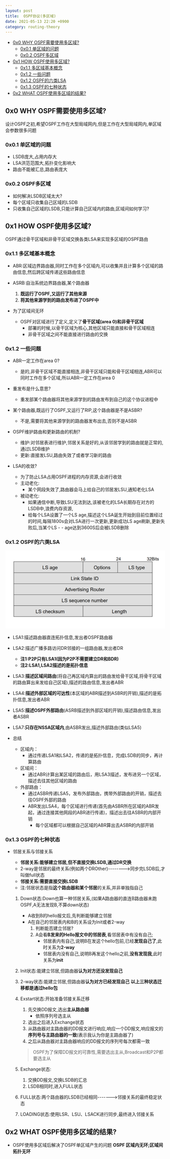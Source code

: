 ```yaml
---
layout: post
title:  OSPF协议(多区域)
date: 2021-05-13 22:20 +0900
category: routing-theory
---
```

<!-- TOC -->

- [0x0 WHY OSPF需要使用多区域?](#0x0-why-ospf需要使用多区域)
  - [0x0.1 单区域的问题](#0x01-单区域的问题)
  - [0x0.2 OSPF多区域](#0x02-ospf多区域)
- [0x1 HOW OSPF使用多区域?](#0x1-how-ospf使用多区域)
  - [0x1.1 多区域基本概念](#0x11-多区域基本概念)
  - [0x1.2 一些问题](#0x12-一些问题)
  - [0x1.2 OSPF的六类LSA](#0x12-ospf的六类lsa)
  - [0x1.3 OSPF的七种状态](#0x13-ospf的七种状态)
- [0x2 WHAT OSPF使用多区域的结果?](#0x2-what-ospf使用多区域的结果)

<!-- /TOC -->
## 0x0 WHY OSPF需要使用多区域?

设计OSPF之初,希望OSPF工作在大型局域网内,但是工作在大型局域网内,单区域会参数很多问题

### 0x0.1 单区域的问题

- LSDB庞大,占用内存大
- LSA洪范范围大,拓扑变化影响大
- 路由不能被汇总,路由表庞大

### 0x0.2 OSPF多区域

- 如何解决LSDB区域太大?
- 每个区域只收集自己区域的LSDB
- 只收集自己区域的LSDB,只能计算自己区域内的路由,区域间如何学习?

## 0x1 HOW OSPF使用多区域?

OSPF通过骨干区域和非骨干区域交换各类LSA来实现多区域的OSPF路由

### 0x1.1 多区域基本概念

- ABR:区域边界路由器,同时工作在多个区域内,可以收集并且计算多个区域的路由信息,然后跨区域传递这些路由信息
- ASRB:自治系统边界路由器,某个路由器
  1. **既运行了OSPF,又运行了其他来源**
  2. **将其他来源学到的路由发布进了OSPF中**

- 为了区域间无环
  - OSPF对区域进行了定义,定义了**骨干区域(area 0)**和**非骨干区域**
    - 部署的时候,以骨干区域为核心,其他区域只能直接和骨干区域相连
    - 非骨干区域之间不能直接进行路由的交换

### 0x1.2 一些问题

- ABR一定工作在area 0?
  - 是的,非骨干区域不能直接相连,非骨干区域只能和骨干区域相连,ABR可以同时工作在多个区域,所以ABR一定工作在area 0

- 重发布是什么意思?
  - 重发部某个路由器将其他来源学到的路由发布到自己的这个协议进程中

- 某个路由器,既运行了OSPF,又运行了RIP,这个路由器是不是ASBR?
  - 不是,需要将其他来源学到的路由器发布出去,否则不是ASBR

- OSPF维护路由和更新路由的机制?
  - 维护:对邻居表进行维护,邻居关系是好的,从该邻居学到的路由就是正常的,通过LSDB维护
  - 更新:直接发LSU,路由失效了或者学习新的路由

- LSA的收敛?
  - 为了防止LSA占用OSPF进程的内存资源,会进行收敛
  - 主动老化:
    - 某个网段失效了,路由器会马上给自己的邻居发LSU,通知老化LSA
  - 被动老化:
    - 如果通信中断,导致LSU无法到达,该被老化的LSA长期存在对方的LSDB中,浪费内存资源,
    - 给每个LSA设置了一个LS age,描述这个LSA诞生开始到目前位置经过的时间,每隔1800s会对LSA进行一次更新,更新成功LS age刷新,更新失败后,当某个LS - - age达到3600S后会被LSDB删除

### 0x1.2 OSPF的六类LSA

![](/images/20210513-1.png)
- LSA1:描述路由器直连拓扑信息,发出者OSPF路由器
- LSA2:描述广播多路访问DR邻接的一组路由器,发出者DR
  - **注1:P2P只有LSA1(因为P2P不需要建立DR和BDR)**
  - **注2:LSA1,LSA2描述的是拓扑信息**
- LSA3:**描述区域间路由**(将自己再区域内算出的路由发给骨干区域,将骨干区域的路由算出来发给自己区域),描述的路由信息,发出者ABR
- LSA4:**描述外部区域的可达性**(本区域的ABR描述到ASBR的开销),描述的是拓扑信息,发出者ABR
- LSA5:**描述OSPF外部路由**(ASRB描述到外部区域的开销),描述路由信息,发出者ASBR
- LSA7:**只存在NSSA区域内**,由ASBR发出,描述外部路由(类似LSA5)

- 总结
  - 区域内：
    - 通过传递LSA1和LSA2，传递的是拓扑信息，完成LSDB的同步，再计算路由
  - 区域间：
    - 通过ABR计算出某区域的路由后，用LSA3描述，发布进另一个区域，描述去往其他区域的路由
  - 外部路由：
    - 通过ASBR传递LSA5，发布外部路由，携带外部路由的开销，描述去往OSPF外部的路由
    - ABR发出LSA4，每个区域进行传递(首先由ASBR所在区域的ABR发起，通过连接其他网段的ABR进行传递)，描述出去往ASBR的内部开销
      - 每个区域都可以根据自己区域的ABR算出去ASBR的内部开销

### 0x1.3 OSPF的七种状态

- 邻居关系与邻接关系
  - **邻居关系:能够建立邻居,但不直接交换LSDB,通过DR交换**
  - 2-way是邻居的最终关系(例如两个DROther)-------->同步完LSDB后,才叫做full状态
  - **邻接关系:需要直接交换LSDB**
  - 注:邻居状态是指**这个路由器和某个邻居**的关系,并非单独指自己

  1. Down状态:Down也算一种邻居关系,(如果A路由器的直连B路由器未跑OSPF,A无法发现B,不算down状态)
     - A收到B的hello报文后,先判断能够建立邻居
     - A在自己的邻居表内和B的关系设为Init或者2-way
       1. 判断能否建立邻居?
       2. A会看**B发来的Hello报文中的邻居表**,看邻居表中有没有自己;
          - 邻居表内有自己,说明B在发这个hello包前,已经**发现自己了**,此时关系为**2-way**
          - 邻居表内没有自己,说明B再发这个hello之前,**没有发现我**,此时关系为**init**
  2. Init状态:能建立邻居,但路由器**认为对方还没发现自己**
  3. 2-way状态:能建立邻居,但路由器**认为对方已经发现自己**
  **以上三种状态迁移都是通过hello包**  
  4. Exstart状态:开始准备邻接关系迁移
     1. 先交换DD报文,选出**主从路由器**
        - 依照序列号选主从
     1. 选出之后进入Exchange状态
     2. 从路由器对主路由器的DD报文进行响应,响应一个DD报文,响应报文的**序列号与主路由器的一致**(表示我认为你是主路由器了)
     3. 之后从路由器对主路由器响应的DD报文的序列号每次都需一致
     > OSPF为了保障DD报文的可靠性,需要选出主从,Broadcast和P2P都要选主从  

  1. Exchange状态:
     1. 交换DD报文,交换LSDB的汇总
     2. LSDB相同时,进入FULL状态
  2. FULL状态:两个路由器的LSDB已经相同------->邻接关系的最终稳定状态
  3. LOADING状态:使用LSR、LSU、LSACK进行同步,最终进入邻接关系

## 0x2 WHAT OSPF使用多区域的结果?

- OSPF使用多区域后解决了OSPF单区域产生的问题
**OSPF 区域内无环;区域间拓扑无环**

